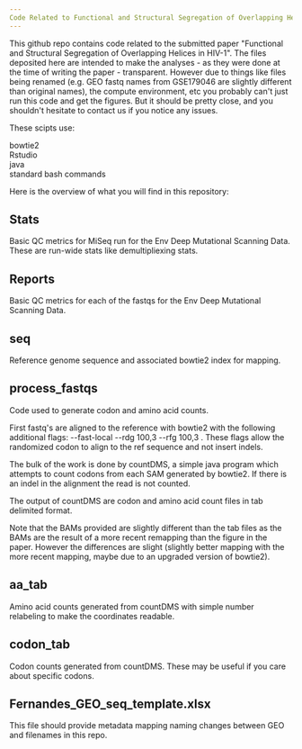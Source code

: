 ```yaml
---
Code Related to Functional and Structural Segregation of Overlapping Helices in HIV-1
---
```


This github repo contains code related to the submitted paper "Functional and Structural Segregation of Overlapping Helices in HIV-1". The files deposited here are intended to make the analyses - as they were done at the time of writing the paper - transparent. However due to things like files being renamed (e.g. GEO fastq names from GSE179046 are slightly different than original names), the compute environment, etc you probably can't just run this code and get the figures.  But it should be pretty close, and you shouldn't hesitate to contact us if you notice any issues.

These scipts use:

bowtie2 <br>
Rstudio<br>
java<br>
standard bash commands <br>

Here is the overview of what you will find in this repository:


## Stats
Basic QC metrics for MiSeq run for the Env Deep Mutational Scanning Data. These are run-wide stats like demultipliexing stats.


## Reports
Basic QC metrics for each of the fastqs for the Env Deep Mutational Scanning Data.

## seq
Reference genome sequence and associated bowtie2 index for mapping.

## process_fastqs
Code used to generate codon and amino acid counts.

First fastq's are aligned to the reference with bowtie2 with the following additional flags:  --fast-local --rdg 100,3 --rfg 100,3 . These flags allow the randomized codon to align to the ref sequence and not insert indels.

The bulk of the work is done by countDMS, a simple java program which attempts to count codons from each SAM generated by bowtie2.  If there is an indel in the alignment the read is not counted. 

The output of countDMS are codon and amino acid count files in tab delimited format.

Note that the BAMs provided are slightly different than the tab files as the BAMs are the result of a more recent remapping than the figure in the paper. However the differences are slight (slightly better mapping with the more recent mapping, maybe due to an upgraded version of bowtie2).


## aa_tab
Amino acid counts generated from countDMS with simple number relabeling to make the coordinates readable.

## codon_tab
Codon counts generated from countDMS. These may be useful if you care about specific codons.



## Fernandes_GEO_seq_template.xlsx

This file should provide metadata mapping naming changes between GEO and filenames in this repo.
